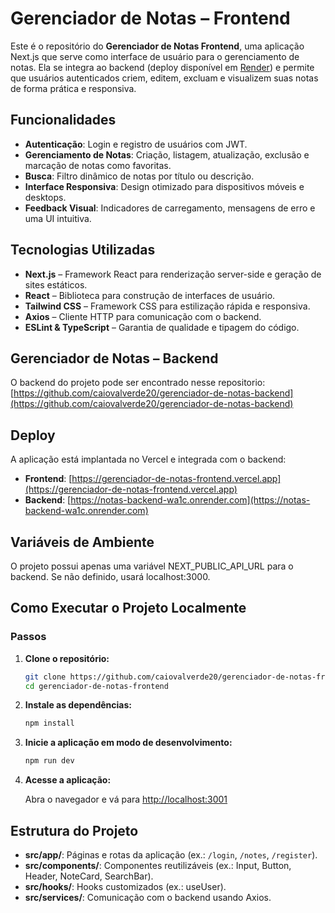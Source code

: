 # Gerenciador de Notas – Frontend

Este é o repositório do **Gerenciador de Notas Frontend**, uma aplicação Next.js que serve como interface de usuário para o gerenciamento de notas. Ela se integra ao backend (deploy disponível em [Render](https://notas-backend-wa1c.onrender.com)) e permite que usuários autenticados criem, editem, excluam e visualizem suas notas de forma prática e responsiva.

## Funcionalidades

- **Autenticação**: Login e registro de usuários com JWT.
- **Gerenciamento de Notas**: Criação, listagem, atualização, exclusão e marcação de notas como favoritas.
- **Busca**: Filtro dinâmico de notas por título ou descrição.
- **Interface Responsiva**: Design otimizado para dispositivos móveis e desktops.
- **Feedback Visual**: Indicadores de carregamento, mensagens de erro e uma UI intuitiva.

## Tecnologias Utilizadas

- **Next.js** – Framework React para renderização server-side e geração de sites estáticos.
- **React** – Biblioteca para construção de interfaces de usuário.
- **Tailwind CSS** – Framework CSS para estilização rápida e responsiva.
- **Axios** – Cliente HTTP para comunicação com o backend.
- **ESLint & TypeScript** – Garantia de qualidade e tipagem do código.

## Gerenciador de Notas – Backend
  O backend do projeto pode ser encontrado nesse repositorio:
  [https://github.com/caiovalverde20/gerenciador-de-notas-backend](https://github.com/caiovalverde20/gerenciador-de-notas-backend)

## Deploy

A aplicação está implantada no Vercel e integrada com o backend:

- **Frontend**: [https://gerenciador-de-notas-frontend.vercel.app](https://gerenciador-de-notas-frontend.vercel.app)
- **Backend**: [https://notas-backend-wa1c.onrender.com](https://notas-backend-wa1c.onrender.com)

## Variáveis de Ambiente
   O projeto possui apenas uma variável NEXT_PUBLIC_API_URL para o backend. Se não definido, usará localhost:3000.

## Como Executar o Projeto Localmente

### Passos

1. **Clone o repositório:**

   ```bash
   git clone https://github.com/caiovalverde20/gerenciador-de-notas-frontend.git
   cd gerenciador-de-notas-frontend
   ```

2. **Instale as dependências:**

   ```bash
   npm install
   ```

3. **Inicie a aplicação em modo de desenvolvimento:**

   ```bash
   npm run dev
   ```

4. **Acesse a aplicação:**

   Abra o navegador e vá para [http://localhost:3001](http://localhost:3001)


## Estrutura do Projeto

- **src/app/**: Páginas e rotas da aplicação (ex.: `/login`, `/notes`, `/register`).
- **src/components/**: Componentes reutilizáveis (ex.: Input, Button, Header, NoteCard, SearchBar).
- **src/hooks/**: Hooks customizados (ex.: useUser).
- **src/services/**: Comunicação com o backend usando Axios.
